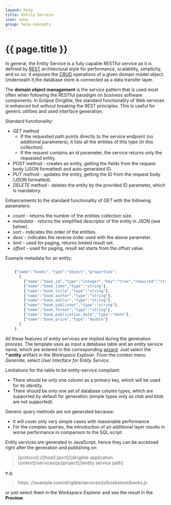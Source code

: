 ```yaml
---
layout: help
title: Entity Service
icon: none
group: help-concepts
---
```


{{ page.title }}
===

In general, the Entity Service is a fully capable RESTful service as it is defined by [REST](http://en.wikipedia.org/wiki/Representational_state_transfer) architectural style for performance, scalability, simplicity, and so on. It exposes the [CRUD](http://en.wikipedia.org/wiki/Create,_read,_update_and_delete) operations of a given domain model object. Underneath it,the database store is connected as a data transfer layer.

 The **domain object management** is the service pattern that is used most often when following the RESTful paradigm on business software components. In Eclipse Dirigible, the standard functionality of Web services is enhanced but without breaking the REST principles. This is useful for generic utilities and used interface generation.

Standard functionality:

*	*GET* method
	*	If the requested path points directly to the service endpoint (no additional parameters), it lists all the entities of this type (in this collection).
	*	If the request contains an *id* parameter, the service returns only the requested entity.
*	*POST* method - creates an entity, getting the fields from the request body (JSON formatted) and auto-generated ID.
*	*PUT* method - updates the entity, getting the ID from the request body (JSON formatted).
*	*DELETE* method - deletes the entity by the provided ID parameter, which is mandatory.

Enhancements to the standard functionality of *GET* with the following parameters:
*	*count* - returns the number of the entities collection size.
*	*metadata* - returns the simplified descriptor of the entity in JSON (see below).
*	*sort* - indicates the order of the entities.
*	*desc* - indicates the reverse order used with the above parameter.
*	*limit* - used for paging, returns limited result set.
*	*offset* - used for paging, result set starts from the offset value.

Example metadata for an entity:

```javascript

	{"name":"books","type":"object","properties":
	  [
	    {"name":"book_id","type":"integer","key":"true","required":"true"},
	    {"name":"book_isbn","type":"string"},
	    {"name":"book_title","type":"string"},
	    {"name":"book_author","type":"string"},
	    {"name":"book_editor","type":"string"},
	    {"name":"book_publisher","type":"string"},
	    {"name":"book_format","type":"string"},
	    {"name":"book_publication_date","type":"date"},
	    {"name":"book_price","type":"double"}
	  ]
	}
```

All these features of entity services are implied during the generation process. The template uses as input a database table and an entity service name, which are entered in the corresponding [wizard](../samples/entity_service.html).
Just select the **\*.entity** artifact in the *Workspace Explorer*. From the context menu *Generate*, select *User Interface for Entity Service*.

Limitations for the table to be entity-service compliant:

*	There should be only one column as a primary key, which will be used for its *identity*.
*	There should be only one set of database column types, which are supported by default for generation (simple types only as clob and blob are not supported).

Generic query methods are not generated because:
* It will cover only very simple cases with reasonable performance
* For the complex queries, the introduction of an additional layer results in worse performance in comparison to the SQL script.

Entity services are generated in JavaScript, hence they can be accessed right after the generation and publishing on:


> [protocol]://[host]:[port]/[dirigible application context]/services/js/[project]/[entity service path]

e.g.

> https ://example.com/dirigible/services/js/bookstore/books.js

or just select them in the *Workspace Explorer* and see the result in the **Preview**.

